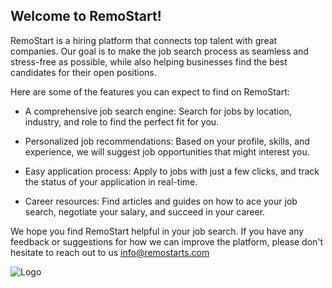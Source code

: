 ## Welcome to RemoStart!

RemoStart is a hiring platform that connects top talent with great companies. Our goal is to make the job search process as seamless and stress-free as possible, while also helping businesses find the best candidates for their open positions.

Here are some of the features you can expect to find on RemoStart:

- A comprehensive job search engine: Search for jobs by location, industry, and role to find the perfect fit for you.

- Personalized job recommendations: Based on your profile, skills, and experience, we will suggest job opportunities that might interest you.

- Easy application process: Apply to jobs with just a few clicks, and track the status of your application in real-time.

- Career resources: Find articles and guides on how to ace your job search, negotiate your salary, and succeed in your career.

We hope you find RemoStart helpful in your job search. If you have any feedback or suggestions for how we can improve the platform, please don't hesitate to reach out to us info@remostarts.com

![Logo](https://remostarts.com/assets/logo/Remo-White.png)


